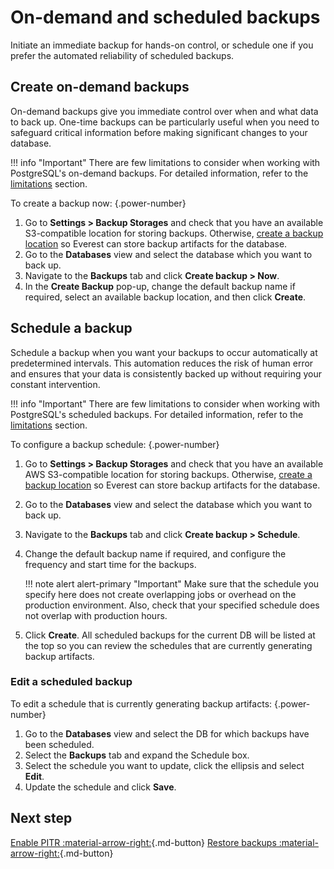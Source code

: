 # On-demand and scheduled backups

Initiate an immediate backup for hands-on control, or schedule one if you prefer the automated reliability of scheduled backups.

## Create on-demand backups

On-demand backups give you immediate control over when and what data to back up. One-time backups can be particularly useful when you need to safeguard critical information before making significant changes to your database.

!!! info "Important"
    There are few limitations to consider when working with PostgreSQL's on-demand backups. For detailed information, refer to the [limitations](../../reference/known_limitations.md#postgresql-limitations-for-on-demand-backups) section.

To create a backup now:
{.power-number}

1. Go to <i class="uil uil-cog"></i>  **Settings > Backup Storages** and check that you have an available S3-compatible location for storing backups. Otherwise, [create a backup location](../createBackups/backup_storage/CreateStorage.md) so Everest can store backup artifacts for the database.
2. Go to the <i class="uil uil-database"></i> **Databases** view and select the database which you want to back up.
3. Navigate to the **Backups** tab and click **Create backup > Now**.
4. In the **Create Backup** pop-up, change the default backup name if required, select an available backup location, and then click **Create**.

## Schedule a backup

Schedule a backup when you want your backups to occur automatically at predetermined intervals. This automation reduces the risk of human error and ensures that your data is consistently backed up without requiring your constant intervention.

!!! info "Important"
    There are few limitations to consider when working with PostgreSQL's scheduled backups. For detailed information, refer to the [limitations](../../reference/known_limitations.md#postgresql-limitations-for-schedules) section.

To configure a backup schedule:
{.power-number}

1. Go to <i class="uil uil-cog"></i>  **Settings > Backup Storages** and check that you have an available AWS S3-compatible location for storing backups. Otherwise, [create a backup location](../createBackups/backup_storage/CreateStorage.md) so Everest can store backup artifacts for the database.
2. Go to the <i class="uil uil-database"></i> **Databases** view and select the database which you want to back up.
3. Navigate to the **Backups** tab and click **Create backup > Schedule**.
4. Change the default backup name if required, and configure the frequency and start time for the backups.

    !!! note alert alert-primary "Important"
        Make sure that the schedule you specify here does not create overlapping jobs or overhead on the production environment. Also, check that your specified schedule does not overlap with production hours.

5. Click **Create**. All scheduled backups for the current DB will be listed at the top so you can review the schedules that are currently generating backup artifacts.

### Edit a scheduled backup

To edit a schedule that is currently generating backup artifacts:
{.power-number}

1. Go to the <i class="uil uil-database"></i> **Databases** view and select the DB for which backups have been scheduled.  
2. Select the **Backups** tab and expand the Schedule box.
3. Select the schedule you want to update, click the ellipsis <i class="uil uil-ellipsis-h"></i> and select **Edit**.
4. Update the schedule and click **Save**.

## Next step
[Enable PITR :material-arrow-right:](../createBackups/EnablePITR.md){.md-button}
[Restore backups :material-arrow-right:](../RestoreBackup.md){.md-button}